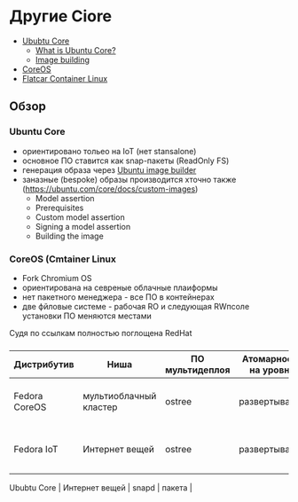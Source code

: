 # Другие Ciore

- [Ububtu Core](https://ubuntu.com/core)
  * [What is Ubuntu Core?](https://ubuntu.com/core/docs/what-is-ubuntu-core)
  * [Image building](https://ubuntu.com/core/docs/image-building)
- [CoreOS](https://ru.wikipedia.org/wiki/CoreOS)
- [Flatcar Container Linux](https://kinvolk.io/flatcar-container-linux/)

## Обзор

### Ubuntu Core

- ориентировано тольео на IoT (нет stansalone)
- основное ПО ставится как snap-пакеты (ReadOnly FS)
- генерация образа через [Ubuntu image builder](https://github.com/CanonicalLtd/ubuntu-image)
- заназные (bespoke) образы производится хточно также (https://ubuntu.com/core/docs/custom-images) 
  *  Model assertion
  *  Prerequisites
  *  Custom model assertion
  *  Signing a model assertion
  *  Building the image

### CoreOS (Cmtainer Linux
- Fork Chromium OS
- ориентирована на севреные облачные плаиформы
- нет пакетного менеджера - все ПО в контейнерах
- две фйловые системе - рабочая RO и  следующая RWпсоле установки ПО меняются местами

Судя по ссылкам полностью поглощена RedHat

### 

Дистрибутив | Ниша | ПО мультидеплоя | Атомарность на уровне | Хранение развертываний | ReadOnly дерево | Обновление /etc  
------------|------|-----------------|-----------------------|------------------------|-----------------|-----------------
Fedora CoreOS | мультиоблачный кластер | ostree | развертывания | Деревья залинкованных на общую базу файлов | /usr | трехстороноее слияние
Fedora IoT | Интернет вещей | ostree | развертывания |  Деревья залинкованных на общую базу файлов | /usr | трехстороноее слияние

Ububtu Core | Интернет вещей | snapd | пакета | 
